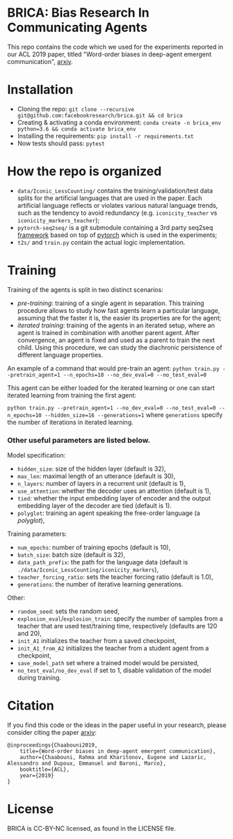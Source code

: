 # BRICA: Bias Research In Communicating Agents

This repo contains the code which we used for the experiments reported in our ACL 2019 paper, titled "Word-order biases in deep-agent emergent communication", [arxiv](https://arxiv.org/abs/1905.12330).

# Installation
 * Cloning the repo:
    `git clone --recursive git@github.com:facebookresearch/brica.git && cd brica`
 * Creating & activating a conda environment:
    `conda create -n brica_env python=3.6 && conda activate brica_env`
 * Installing the requirements:
    `pip install -r requirements.txt`
 * Now tests should pass:
    `pytest`

# How the repo is organized
 * `data/Iconic_LessCounting/` contains the training/validation/test data splits for the artificial languages that are used in the paper.
 Each artificial language reflects or violates various natural language trends, such as the
tendency to avoid redundancy (e.g. `iconicity_teacher` vs `iconicity_markers_teacher`);
 * `pytorch-seq2seq/` is a git submodule containing a 3rd party seq2seq [framework](https://github.com/IBM/pytorch-seq2seq/) based on
 top of [pytorch](https://pytorch.org) which is used in the experiments;
 * `t2s/` and `train.py` contain the actual logic implementation.

# Training

Training of the agents is split in two distinct scenarios:
 * *pre-training*: training of a single agent in separation. This training procedure allows
to study how fast agents learn a particular language, assuming that the faster it is, the easier its
properties are for the agent;
 * *iterated training*: training of the agents in an iterated setup, where an agent is trained in combination
 with another parent agent. After convergence, an agent is fixed and used as a parent to train the next child.
 Using this procedure, we can study the diachronic persistence of different language properties.

An example of a command that would pre-train an agent:
`python train.py --pretrain_agent=1 --n_epochs=10 --no_dev_eval=0 --no_test_eval=0`

This agent can be either loaded for the iterated learning or one can start iterated learning from training the first agent:

`python train.py --pretrain_agent=1 --no_dev_eval=0 --no_test_eval=0 --n_epochs=10 --hidden_size=16 --generations=1`
where `generations` specify the number of iterations in iterated learning.

### Other useful parameters are listed below.
Model specification:
  * `hidden_size`: size of the hidden layer (default is 32),
  * `max_len`: maximal length of an utterance (default is 30),
  * `n_layers`: number of layers in a recurrent unit (default is 1),
  * `use_attention`: whether the decoder uses an attention (default is 1),
  * `tied`: whether the input embedding layer of encoder and the output embedding layer of the decoder are tied (default is 1).
  * `polyglot`: training an agent speaking the free-order language (a _polyglot_),


Training parameters:
  * `num_epochs`: number of training epochs (default is 10),
  * `batch_size`: batch size (default is 32),
  * `data_path_prefix`: the path for the language data (default is `./data/Iconic_LessCounting/iconicity_markers`),
  * `teacher_forcing_ratio`: sets the teacher forcing ratio (default is 1.0),
  * `generations`: the number of iterative learning generations.


Other:
  * `random_seed`: sets the random seed,
  * `explosion_eval`/`explosion_train`: specify the number of samples from a teacher that are used test/training time,
  respectively (defaults are 120 and 20),
  * `init_A1` initializes the teacher from a saved checkpoint,
  * `init_A1_from_A2` initializes the teacher from a student agent from a checkpoint,
  * `save_model_path` set where a trained model would be persisted,
  * `no_test_eval/no_dev_eval` if set to 1, disable validation of the model during training.



# Citation
If you find this code or the ideas in the paper useful in your research, please consider citing the paper [arxiv](https://arxiv.org/abs/1905.12330):
```
@inproceedings{Chaabouni2019,
    title={Word-order biases in deep-agent emergent communication},
    author={Chaabouni, Rahma and Kharitonov, Eugene and Lazaric, Alessandro and Dupoux, Emmanuel and Baroni, Marco},
    booktitle={ACL},
    year={2019}
}
```


# License

BRICA is CC-BY-NC licensed, as found in the LICENSE file.
